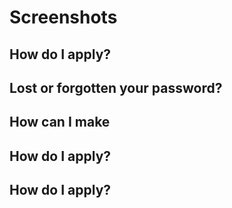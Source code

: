 



# Screenshots

## How do I apply?



## Lost or forgotten your password?



## How can I make



## How do I apply?



## How do I apply?


